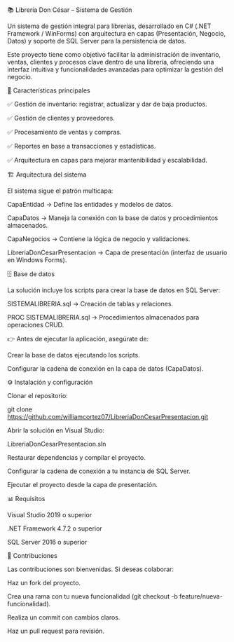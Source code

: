 📚 Librería Don César – Sistema de Gestión

Un sistema de gestión integral para librerías, desarrollado en C# (.NET Framework / WinForms) con arquitectura en capas (Presentación, Negocio, Datos) y soporte de SQL Server para la persistencia de datos.

Este proyecto tiene como objetivo facilitar la administración de inventario, ventas, clientes y procesos clave dentro de una librería, ofreciendo una interfaz intuitiva y funcionalidades avanzadas para optimizar la gestión del negocio.

🚀 Características principales

✅ Gestión de inventario: registrar, actualizar y dar de baja productos.

✅ Gestión de clientes y proveedores.

✅ Procesamiento de ventas y compras.

✅ Reportes en base a transacciones y estadísticas.

✅ Arquitectura en capas para mejorar mantenibilidad y escalabilidad.

🏗️ Arquitectura del sistema

El sistema sigue el patrón multicapa:

CapaEntidad → Define las entidades y modelos de datos.

CapaDatos → Maneja la conexión con la base de datos y procedimientos almacenados.

CapaNegocios → Contiene la lógica de negocio y validaciones.

LibreriaDonCesarPresentacion → Capa de presentación (interfaz de usuario en Windows Forms).

🗄️ Base de datos

La solución incluye los scripts para crear la base de datos en SQL Server:

SISTEMALIBRERIA.sql → Creación de tablas y relaciones.

PROC SISTEMALIBRERIA.sql → Procedimientos almacenados para operaciones CRUD.

👉 Antes de ejecutar la aplicación, asegúrate de:

Crear la base de datos ejecutando los scripts.

Configurar la cadena de conexión en la capa de datos (CapaDatos).

⚙️ Instalación y configuración

Clonar el repositorio:

git clone https://github.com/williamcortez07/LibreriaDonCesarPresentacion.git


Abrir la solución en Visual Studio:

LibreriaDonCesarPresentacion.sln


Restaurar dependencias y compilar el proyecto.

Configurar la cadena de conexión a tu instancia de SQL Server.

Ejecutar el proyecto desde la capa de presentación.

📊 Requisitos

Visual Studio 2019 o superior

.NET Framework 4.7.2 o superior

SQL Server 2016 o superior

🤝 Contribuciones

Las contribuciones son bienvenidas. Si deseas colaborar:

Haz un fork del proyecto.

Crea una rama con tu nueva funcionalidad (git checkout -b feature/nueva-funcionalidad).

Realiza un commit con cambios claros.

Haz un pull request para revisión.
